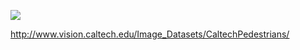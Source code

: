 ![](http://www.vision.caltech.edu/Image_Datasets/CaltechPedestrians/files/peds02_web.jpg)

http://www.vision.caltech.edu/Image_Datasets/CaltechPedestrians/
